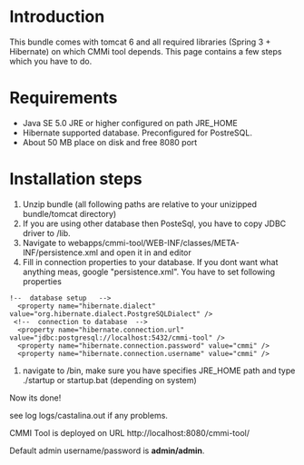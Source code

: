 # Introduction #

This bundle comes with tomcat 6 and all required libraries (Spring 3 + Hibernate) on which CMMi tool depends. This page contains a few steps which you have to do.


# Requirements #

  * Java SE 5.0 JRE or higher configured on path JRE\_HOME
  * Hibernate supported database. Preconfigured for PostreSQL.
  * About 50 MB place on disk and free 8080 port

# Installation steps #

  1. Unzip bundle (all following paths are relative to your unizipped bundle/tomcat directory)
  1. If you are using other database then PosteSql, you have to copy JDBC driver to /lib.
  1. Navigate to webapps/cmmi-tool/WEB-INF/classes/META-INF/persistence.xml and open it in and editor
  1. Fill in connection properties to your database. If you dont want what anything meas, google "persistence.xml". You have to set following properties
```
!--  database setup   --> 
  <property name="hibernate.dialect" value="org.hibernate.dialect.PostgreSQLDialect" /> 
 <!--  connection to database  --> 
  <property name="hibernate.connection.url" value="jdbc:postgresql://localhost:5432/cmmi-tool" /> 
  <property name="hibernate.connection.password" value="cmmi" /> 
  <property name="hibernate.connection.username" value="cmmi" /> 

```
  1. navigate to /bin, make sure you have specifies JRE\_HOME path and type ./startup or startup.bat (depending on system)

Now its done!

see log logs/castalina.out if any problems.

CMMI Tool is deployed on URL
http://localhost:8080/cmmi-tool/

Default admin username/password is **admin/admin**.